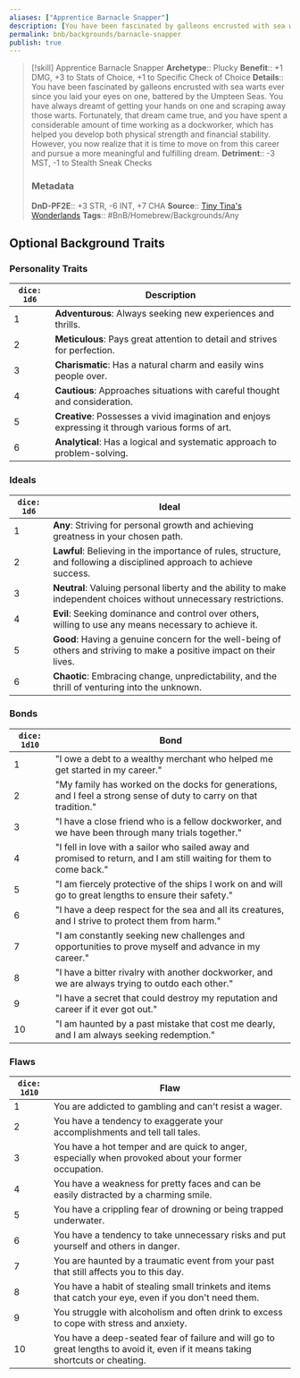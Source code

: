 ```yaml
---
aliases: ["Apprentice Barnacle Snapper"]
description: [You have been fascinated by galleons encrusted with sea warts ever since you laid your eyes on one, battered by the Umpteen Seas. You have always dreamt of getting your hands on one and scraping away those warts...]
permalink: bnb/backgrounds/barnacle-snapper
publish: true
---
```


> [!skill] Apprentice Barnacle Snapper
> **Archetype**:: Plucky
> **Benefit**:: +1 DMG, +3 to Stats of Choice, +1 to Specific Check of Choice
> **Details**:: You have been fascinated by galleons encrusted with sea warts ever since you laid your eyes on one, battered by the Umpteen Seas. You have always dreamt of getting your hands on one and scraping away those warts. Fortunately, that dream came true, and you have spent a considerable amount of time working as a dockworker, which has helped you develop both physical strength and financial stability. However, you now realize that it is time to move on from this career and pursue a more meaningful and fulfilling dream.
> **Detriment**:: -3 MST, -1 to Stealth Sneak Checks
> ### Metadata
> **DnD-PF2E**:: +3 STR, -6 INT, +7 CHA
> **Source**:: [Tiny Tina's Wonderlands](https://playwonderlands.2k.com)
> **Tags**:: #BnB/Homebrew/Backgrounds/Any

## Optional Background Traits

### Personality Traits

| `dice: 1d6` | **Description**                                                                                    |
|-------------|----------------------------------------------------------------------------------------------------|
| 1           | **Adventurous**: Always seeking new experiences and thrills.                                       |
| 2           | **Meticulous**: Pays great attention to detail and strives for perfection.                         |
| 3           | **Charismatic**: Has a natural charm and easily wins people over.                                  |
| 4           | **Cautious**: Approaches situations with careful thought and consideration.                        |
| 5           | **Creative**: Possesses a vivid imagination and enjoys expressing it through various forms of art. |
| 6           | **Analytical**: Has a logical and systematic approach to problem-solving.                          |

### Ideals

| `dice: 1d6` | Ideal                                                                                                                  |
|-------------|------------------------------------------------------------------------------------------------------------------------|
| 1           | **Any**: Striving for personal growth and achieving greatness in your chosen path.                                     |
| 2           | **Lawful**: Believing in the importance of rules, structure, and following a disciplined approach to achieve success.  |
| 3           | **Neutral**: Valuing personal liberty and the ability to make independent choices without unnecessary restrictions.    |
| 4           | **Evil**: Seeking dominance and control over others, willing to use any means necessary to achieve it.                 |
| 5           | **Good**: Having a genuine concern for the well-being of others and striving to make a positive impact on their lives. |
| 6           | **Chaotic**: Embracing change, unpredictability, and the thrill of venturing into the unknown.                         |

### Bonds

| `dice: 1d10` 	 | Bond 	                                                                                                                 |
|----------------|------------------------------------------------------------------------------------------------------------------------|
| 1 	            | "I owe a debt to a wealthy merchant who helped me get started in my career." 	                                         |
| 2 	            | "My family has worked on the docks for generations, and I feel a strong sense of duty to carry on that tradition." 	   |
| 3 	            | "I have a close friend who is a fellow dockworker, and we have been through many trials together." 	                   |
| 4 	            | "I fell in love with a sailor who sailed away and promised to return, and I am still waiting for them to come back." 	 |
| 5 	            | "I am fiercely protective of the ships I work on and will go to great lengths to ensure their safety." 	               |
| 6 	            | "I have a deep respect for the sea and all its creatures, and I strive to protect them from harm." 	                   |
| 7 	            | "I am constantly seeking new challenges and opportunities to prove myself and advance in my career." 	                 |
| 8 	            | "I have a bitter rivalry with another dockworker, and we are always trying to outdo each other." 	                     |
| 9 	            | "I have a secret that could destroy my reputation and career if it ever got out." 	                                    |
| 10 	           | "I am haunted by a past mistake that cost me dearly, and I am always seeking redemption." 	                            |

### Flaws

| `dice: 1d10` | Flaw                                                                                                                            |
|--------------|---------------------------------------------------------------------------------------------------------------------------------|
| 1            | You are addicted to gambling and can't resist a wager.                                                                          |
| 2            | You have a tendency to exaggerate your accomplishments and tell tall tales.                                                     |
| 3            | You have a hot temper and are quick to anger, especially when provoked about your former occupation.                            |
| 4            | You have a weakness for pretty faces and can be easily distracted by a charming smile.                                          |
| 5            | You have a crippling fear of drowning or being trapped underwater.                                                              |
| 6            | You have a tendency to take unnecessary risks and put yourself and others in danger.                                            |
| 7            | You are haunted by a traumatic event from your past that still affects you to this day.                                         |
| 8            | You have a habit of stealing small trinkets and items that catch your eye, even if you don't need them.                         |
| 9            | You struggle with alcoholism and often drink to excess to cope with stress and anxiety.                                         |
| 10           | You have a deep-seated fear of failure and will go to great lengths to avoid it, even if it means taking shortcuts or cheating. |
